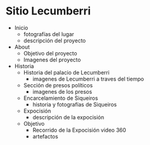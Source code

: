 # Sitio Lecumberri
- Inicio
   - fotografías del lugar
   - descripción del proyecto
- About
   - Objetivo del proyecto
   - Imagenes del proyecto
 - Historia
   - Historia del palacio de Lecumberri
     - imagenes de Lecumberri a traves del tiempo
   - Sección de presos políticos
     - imagenes de los presos
   - Encarcelamiento de Siqueiros
     - historia y fotografías de Siqueiros
   - Expocisión
     - descripción de la expocisión
    - Objetivo
      - Recorrido de la Expocisión video 360
      - artefactos
